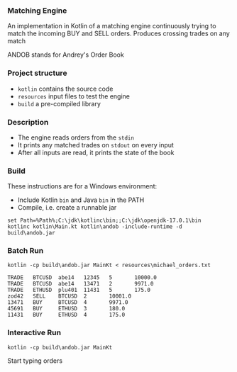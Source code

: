 ### Matching Engine
An implementation in Kotlin of a matching engine continuously
trying to match the incoming BUY and SELL orders. Produces
crossing trades on any match

ANDOB stands for Andrey's Order Book

### Project structure
- `kotlin` contains the source code
- `resources` input files to test the engine
- `build` a pre-compiled library

### Description
- The engine reads orders from the `stdin`
- It prints any matched trades on `stdout` on every input
- After all inputs are read, it prints the state of the book

### Build
These instructions are for a Windows environment:
- Include Kotlin `bin` and Java `bin` in the PATH
- Compile, i.e. create a runnable jar 

```
set Path=%Path%;C:\jdk\kotlinc\bin;;C:\jdk\openjdk-17.0.1\bin
kotlinc kotlin\Main.kt kotlin\andob -include-runtime -d build\andob.jar
```

### Batch Run
```
kotlin -cp build\andob.jar MainKt < resources\michael_orders.txt

TRADE   BTCUSD  abe14   12345   5       10000.0
TRADE   BTCUSD  abe14   13471   2       9971.0
TRADE   ETHUSD  plu401  11431   5       175.0
zod42   SELL    BTCUSD  2       10001.0
13471   BUY     BTCUSD  4       9971.0
45691   BUY     ETHUSD  3       180.0
11431   BUY     ETHUSD  4       175.0
```

### Interactive Run
```
kotlin -cp build\andob.jar MainKt
```
Start typing orders 



